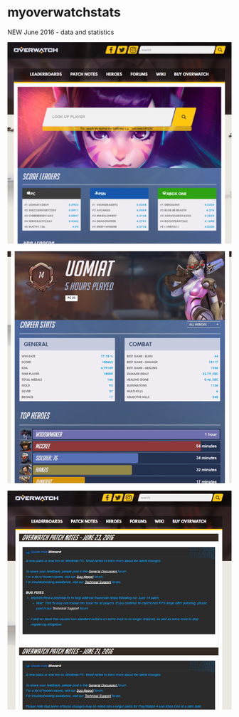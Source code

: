 # myoverwatchstats
NEW June 2016 - data and statistics

![Picture](https://github.com/codeNovels/myoverwatchstats/blob/master/overwatch/content/images/Leaderboard.PNG) 

![Picture](https://github.com/codeNovels/myoverwatchstats/blob/master/overwatch/content/images/mystats.PNG) 

![Picture](https://github.com/codeNovels/myoverwatchstats/blob/master/overwatch/content/images/patchNotes.PNG) 
